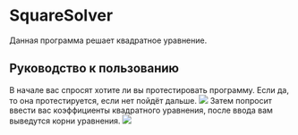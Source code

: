 # SquareSolver
Данная программа решает квадратное уравнение.
## Руководство к пользованию
В начале вас спросят хотите ли вы протестировать программу. Если да, то она протестируется, если нет пойдёт дальше.
![](test.png)
Затем попросит ввести вас коэффициенты квадратного уравнения, после ввода вам выведутся корни уравнения.
![](solver.png)
